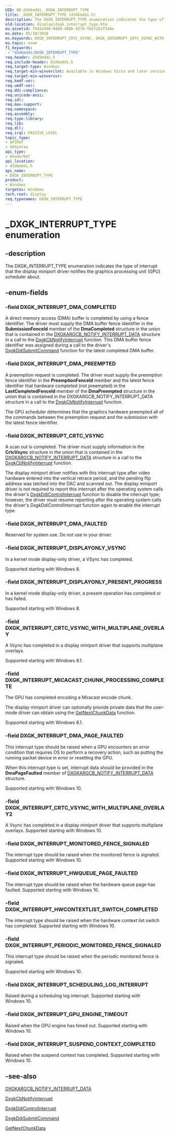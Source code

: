 ```yaml
---
UID: NE:d3dkmddi._DXGK_INTERRUPT_TYPE
title: _DXGK_INTERRUPT_TYPE (d3dkmddi.h)
description: The DXGK_INTERRUPT_TYPE enumeration indicates the type of interrupt that the display miniport driver notifies the graphics processing unit (GPU) scheduler about.
old-location: display\dxgk_interrupt_type.htm
ms.assetid: f942e448-94b8-400b-927b-fb5f2b1f544e
ms.date: 05/10/2018
ms.keywords: DXGK_INTERRUPT_CRTC_VSYNC, DXGK_INTERRUPT_CRTC_VSYNC_WITH_MULTIPLANE_OVERLAY, DXGK_INTERRUPT_DISPLAYONLY_PRESENT_PROGRESS, DXGK_INTERRUPT_DISPLAYONLY_VSYNC, DXGK_INTERRUPT_DMA_COMPLETED, DXGK_INTERRUPT_DMA_FAULTED, DXGK_INTERRUPT_DMA_PAGE_FAULTED, DXGK_INTERRUPT_DMA_PREEMPTED, DXGK_INTERRUPT_MICACAST_ENCODE_CHUNK_COMPLETE, DXGK_INTERRUPT_PERIODIC_MONITORED_FENCE_SIGNALED, DXGK_INTERRUPT_TYPE, DXGK_INTERRUPT_TYPE enumeration [Display Devices], DmEnums_5ed0a892-5813-43ff-aae9-25b03aa3ea5f.xml, _DXGK_INTERRUPT_TYPE, d3dkmddi/DXGK_INTERRUPT_CRTC_VSYNC, d3dkmddi/DXGK_INTERRUPT_CRTC_VSYNC_WITH_MULTIPLANE_OVERLAY, d3dkmddi/DXGK_INTERRUPT_DISPLAYONLY_PRESENT_PROGRESS, d3dkmddi/DXGK_INTERRUPT_DISPLAYONLY_VSYNC, d3dkmddi/DXGK_INTERRUPT_DMA_COMPLETED, d3dkmddi/DXGK_INTERRUPT_DMA_FAULTED, d3dkmddi/DXGK_INTERRUPT_DMA_PAGE_FAULTED, d3dkmddi/DXGK_INTERRUPT_DMA_PREEMPTED, d3dkmddi/DXGK_INTERRUPT_MICACAST_ENCODE_CHUNK_COMPLETE, d3dkmddi/DXGK_INTERRUPT_PERIODIC_MONITORED_FENCE_SIGNALED, d3dkmddi/DXGK_INTERRUPT_TYPE, display.dxgk_interrupt_type
ms.topic: enum
f1_keywords:
 - "d3dkmddi/DXGK_INTERRUPT_TYPE"
req.header: d3dkmddi.h
req.include-header: D3dkmddi.h
req.target-type: Windows
req.target-min-winverclnt: Available in Windows Vista and later versions of the Windows operating systems.
req.target-min-winversvr:
req.kmdf-ver:
req.umdf-ver:
req.ddi-compliance:
req.unicode-ansi:
req.idl:
req.max-support:
req.namespace:
req.assembly:
req.type-library:
req.lib:
req.dll:
req.irql: PASSIVE_LEVEL
topic_type:
- APIRef
- kbSyntax
api_type:
- HeaderDef
api_location:
- d3dkmddi.h
api_name:
- DXGK_INTERRUPT_TYPE
product:
- Windows
targetos: Windows
tech.root: display
req.typenames: DXGK_INTERRUPT_TYPE
---
```


# _DXGK_INTERRUPT_TYPE enumeration


## -description


The DXGK_INTERRUPT_TYPE enumeration indicates the type of interrupt that the display miniport driver notifies the graphics processing unit (GPU) scheduler about.


## -enum-fields




### -field DXGK_INTERRUPT_DMA_COMPLETED

A direct memory access (DMA) buffer is completed by using a fence identifier. The driver must supply the DMA buffer fence identifier in the <b>SubmissionFenceId</b> member of the <b>DmaCompleted</b> structure in the union that is contained in the <a href="https://docs.microsoft.com/windows-hardware/drivers/ddi/content/d3dkmddi/ns-d3dkmddi-_dxgkargcb_notify_interrupt_data">DXGKARGCB_NOTIFY_INTERRUPT_DATA</a> structure in a call to the <a href="https://docs.microsoft.com/windows-hardware/drivers/ddi/content/d3dkmddi/nc-d3dkmddi-dxgkcb_notify_interrupt">DxgkCbNotifyInterrupt</a> function. This DMA buffer fence identifier was assigned during a call to the driver's <a href="https://docs.microsoft.com/windows-hardware/drivers/ddi/content/d3dkmddi/nc-d3dkmddi-dxgkddi_submitcommand">DxgkDdiSubmitCommand</a> function for the latest completed DMA buffer.


### -field DXGK_INTERRUPT_DMA_PREEMPTED

A preemption request is completed. The driver must supply the preemption fence identifier in the <b>PreemptionFenceId</b> member and the latest fence identifier that hardware completed (not preempted) in the <b>LastCompletedFenceId</b> member of the <b>DmaPreempted</b> structure in the union that is contained in the DXGKARGCB_NOTIFY_INTERRUPT_DATA structure in a call to the <a href="https://docs.microsoft.com/windows-hardware/drivers/ddi/content/d3dkmddi/nc-d3dkmddi-dxgkcb_notify_interrupt">DxgkCbNotifyInterrupt</a> function.

The GPU scheduler determines that the graphics hardware preempted all of the commands between the preemption request and the submission with the latest fence identifier.


### -field DXGK_INTERRUPT_CRTC_VSYNC

A scan out is completed. The driver must supply information in the <b>CrtcVsync</b> structure in the union that is contained in the <a href="https://docs.microsoft.com/windows-hardware/drivers/ddi/content/d3dkmddi/ns-d3dkmddi-_dxgkargcb_notify_interrupt_data">DXGKARGCB_NOTIFY_INTERRUPT_DATA</a> structure in a call to the <a href="https://docs.microsoft.com/windows-hardware/drivers/ddi/content/d3dkmddi/nc-d3dkmddi-dxgkcb_notify_interrupt">DxgkCbNotifyInterrupt</a> function. 

The display miniport driver notifies with this interrupt type after video hardware entered into the vertical retrace period, and the pending flip address was latched into the DAC and scanned out. The display miniport driver is not required to report this interrupt after the operating system calls the driver's <a href="https://docs.microsoft.com/windows-hardware/drivers/ddi/content/d3dkmddi/nc-d3dkmddi-dxgkddi_controlinterrupt">DxgkDdiControlInterrupt</a> function to disable the interrupt type; however, the driver must resume reporting after the operating system calls the driver's <i>DxgkDdiControlInterrupt</i> function again to enable the interrupt type. 


### -field DXGK_INTERRUPT_DMA_FAULTED

Reserved for system use. Do not use in your driver.


### -field DXGK_INTERRUPT_DISPLAYONLY_VSYNC

In a kernel mode display-only driver, a VSync has completed.

Supported starting with Windows 8.


### -field DXGK_INTERRUPT_DISPLAYONLY_PRESENT_PROGRESS

In a kernel mode display-only driver, a present operation has completed or has failed.

Supported starting with Windows 8.


### -field DXGK_INTERRUPT_CRTC_VSYNC_WITH_MULTIPLANE_OVERLAY

A Vsync has completed in a display miniport driver that supports multiplane overlays.

Supported starting with Windows 8.1.


### -field DXGK_INTERRUPT_MICACAST_CHUNK_PROCESSING_COMPLETE

The GPU has completed encoding a Miracast encode chunk.

The display miniport driver can optionally provide private data that the user-mode driver can obtain using the <a href="https://docs.microsoft.com/windows-hardware/drivers/ddi/content/netdispumdddi/nc-netdispumdddi-pfn_get_next_chunk_data">GetNextChunkData</a>  function.

Supported starting with Windows 8.1.

### -field DXGK_INTERRUPT_DMA_PAGE_FAULTED

This interrupt type should be raised when a GPU encounters an error condition that requires OS to perform a recovery action, such as putting the running packet device in error or resetting the GPU.


When this interrupt type is set, interrupt data should be provided in the <b>DmaPageFaulted</b> member of <a href="https://docs.microsoft.com/windows-hardware/drivers/ddi/content/d3dkmddi/ns-d3dkmddi-_dxgkargcb_notify_interrupt_data">DXGKARGCB_NOTIFY_INTERRUPT_DATA</a> structure.

Supported starting with Windows 10.


### -field DXGK_INTERRUPT_CRTC_VSYNC_WITH_MULTIPLANE_OVERLAY2

A Vsync has completed in a display miniport driver that supports multiplane overlays. Supported starting with Windows 10.

### -field DXGK_INTERRUPT_MONITORED_FENCE_SIGNALED

The interrupt type should be raised when the monitored fence is signaled. Supported starting with Windows 10.

### -field DXGK_INTERRUPT_HWQUEUE_PAGE_FAULTED

The interrupt type should be raised when the hardware queue page has faulted. Supported starting with Windows 10.

### -field DXGK_INTERRUPT_HWCONTEXTLIST_SWITCH_COMPLETED

The interrupt type should be raised when the hardware context list switch has completed. Supported starting with Windows 10.

### -field DXGK_INTERRUPT_PERIODIC_MONITORED_FENCE_SIGNALED

This interrupt type should be raised when the periodic monitored fence is signaled.

Supported starting with Windows 10.

### -field DXGK_INTERRUPT_SCHEDULING_LOG_INTERRUPT

Raised during a scheduling log interrupt. Supported starting with Windows 10.

### -field DXGK_INTERRUPT_GPU_ENGINE_TIMEOUT

Raised when the GPU engine has timed out. Supported starting with Windows 10.

### -field DXGK_INTERRUPT_SUSPEND_CONTEXT_COMPLETED

Raised when the suspend context has completed. Supported starting with Windows 10.

## -see-also




<a href="https://docs.microsoft.com/windows-hardware/drivers/ddi/content/d3dkmddi/ns-d3dkmddi-_dxgkargcb_notify_interrupt_data">DXGKARGCB_NOTIFY_INTERRUPT_DATA</a>



<a href="https://docs.microsoft.com/windows-hardware/drivers/ddi/content/d3dkmddi/nc-d3dkmddi-dxgkcb_notify_interrupt">DxgkCbNotifyInterrupt</a>



<a href="https://docs.microsoft.com/windows-hardware/drivers/ddi/content/d3dkmddi/nc-d3dkmddi-dxgkddi_controlinterrupt">DxgkDdiControlInterrupt</a>



<a href="https://docs.microsoft.com/windows-hardware/drivers/ddi/content/d3dkmddi/nc-d3dkmddi-dxgkddi_submitcommand">DxgkDdiSubmitCommand</a>



<a href="https://docs.microsoft.com/windows-hardware/drivers/ddi/content/netdispumdddi/nc-netdispumdddi-pfn_get_next_chunk_data">GetNextChunkData</a>
 

 


